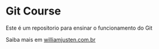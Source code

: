 # Git Course

Este é um repositorio para ensinar o funcionamento do Git



Saiba mais em [williamjusten.com.br](http://williamjusten.com.br)

